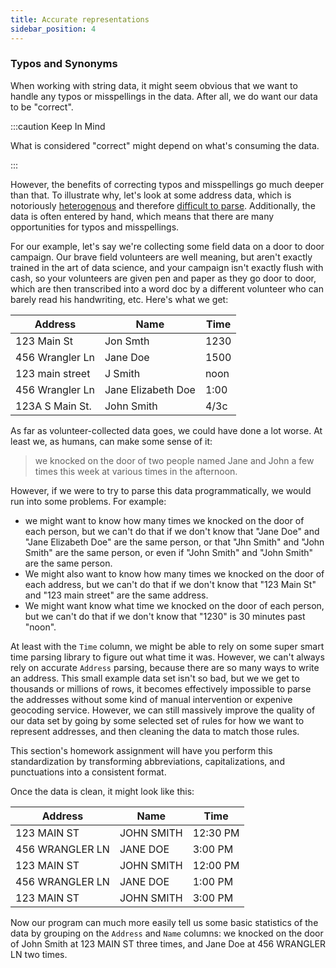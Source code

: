 ```yaml
---
title: Accurate representations
sidebar_position: 4
---
```


### Typos and Synonyms

When working with string data, it might seem obvious that we want to handle any typos or misspellings in the data. After all, we do want our data to be "correct".

:::caution Keep In Mind

What is considered "correct" might depend on what's consuming the data.

:::

However, the benefits of correcting typos and misspellings go much deeper than that. To illustrate why, let's look at some address data, which is notoriously [heterogenous](https://pe.usps.com/text/pub28/welcome.htm) and therefore [difficult to parse](https://www.mjt.me.uk/posts/falsehoods-programmers-believe-about-addresses/). Additionally, the data is often entered by hand, which means that there are many opportunities for typos and misspellings.

For our example, let's say we're collecting some field data on a door to door campaign. Our brave field volunteers are well meaning, but aren't exactly trained in the art of data science, and your campaign isn't exactly flush with cash, so your volunteers are given pen and paper as they go door to door, which are then transcribed into a word doc by a different volunteer who can barely read his handwriting, etc. Here's what we get:

| Address | Name | Time |
| --- | --- | --- |
| 123 Main St | Jon Smth | 1230 |
| 456 Wrangler Ln | Jane Doe   | 1500 |
| 123 main street | J Smith | noon |
| 456 Wrangler Ln | Jane Elizabeth Doe   | 1:00 |
| 123A S Main St. | John Smith | 4/3c |

As far as volunteer-collected data goes, we could have done a lot worse. At least we, as humans, can make some sense of it:
> we knocked on the door of two people named Jane and John a few times this week at various times in the afternoon. 

However, if we were to try to parse this data programmatically, we would run into some problems. For example:
- we might want to know how many times we knocked on the door of each person, but we can't do that if we don't know that "Jane Doe" and "Jane Elizabeth Doe" are the same person, or that "Jhn Smith" and "John Smith" are the same person, or even if "John Smith" and "John Smith" are the same person. 
- We might also want to know how many times we knocked on the door of each address, but we can't do that if we don't know that "123 Main St" and "123 main street" are the same address. 
- We might want know what time we knocked on the door of each person, but we can't do that if we don't know that "1230" is 30 minutes past "noon".

At least with the `Time` column, we might be able to rely on some super smart time parsing library to figure out what time it was. However, we can't always rely on accurate `Address` parsing, because there are so many ways to write an address. This small example data set isn't so bad, but we we get to thousands or millions of rows, it becomes effectively impossible to parse the addresses without some kind of manual intervention or expenive geocoding service. However, we can still massively improve the quality of our data set by going by some selected set of rules for how we want to represent addresses, and then cleaning the data to match those rules.

This section's homework assignment will have you perform this standardization by transforming abbreviations, capitalizations, and punctuations into a consistent format.

Once the data is clean, it might look like this:

| Address | Name | Time |
| --- | --- | --- |
| 123 MAIN ST | JOHN SMITH | 12:30 PM |
| 456 WRANGLER LN | JANE DOE   | 3:00 PM |
| 123 MAIN ST | JOHN SMITH | 12:00 PM |
| 456 WRANGLER LN | JANE DOE   | 1:00 PM |
| 123 MAIN ST | JOHN SMITH | 3:00 PM |

Now our program can much more easily tell us some basic statistics of the data by grouping on the `Address` and `Name` columns: we knocked on the door of John Smith at 123 MAIN ST three times, and Jane Doe at 456 WRANGLER LN two times.
